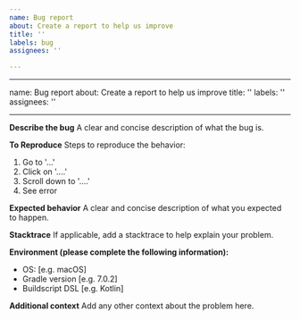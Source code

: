 ```yaml
---
name: Bug report
about: Create a report to help us improve
title: ''
labels: bug
assignees: ''

---
```


---
name: Bug report
about: Create a report to help us improve
title: ''
labels: ''
assignees: ''

---

**Describe the bug**
A clear and concise description of what the bug is.

**To Reproduce**
Steps to reproduce the behavior:
1. Go to '...'
2. Click on '....'
3. Scroll down to '....'
4. See error

**Expected behavior**
A clear and concise description of what you expected to happen.

**Stacktrace**
If applicable, add a stacktrace to help explain your problem.

**Environment (please complete the following information):**
 - OS: [e.g. macOS]
 - Gradle version [e.g. 7.0.2]
 - Buildscript DSL [e.g. Kotlin]

**Additional context**
Add any other context about the problem here.
